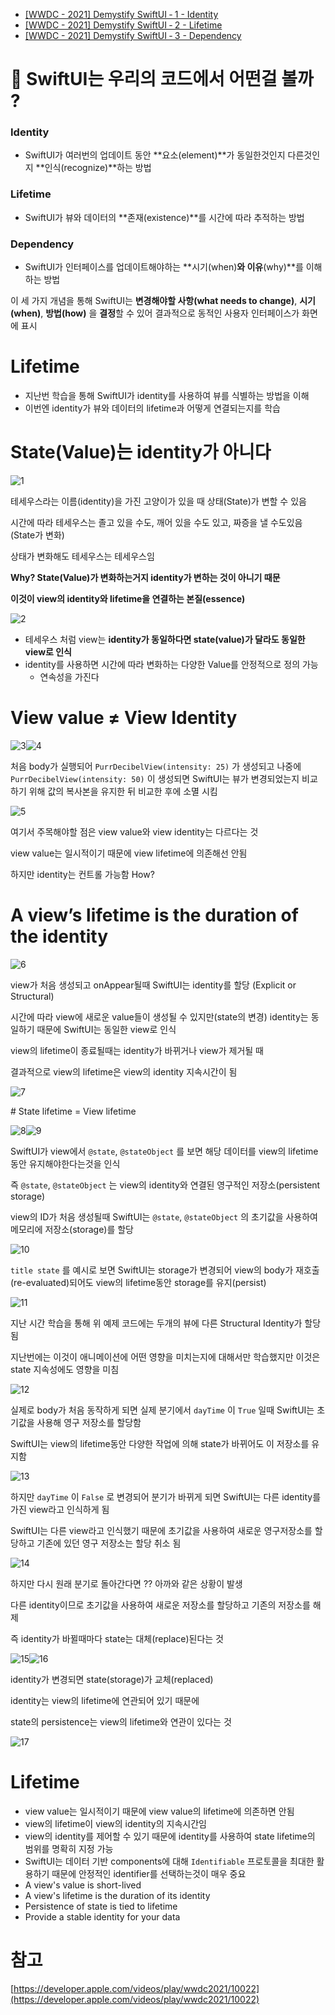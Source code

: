 - [[WWDC - 2021] Demystify SwiftUI ‐ 1 - Identity](https://github.com/junbok97/TIL/blob/main/Swift/WWDC/%5BWWDC%20-%202021%5D%20Demystify%20SwiftUI%20%E2%80%90%201%20-%20Identity.md)
- [[WWDC - 2021] Demystify SwiftUI ‐ 2 - Lifetime](https://github.com/junbok97/TIL/blob/main/Swift/WWDC/%5BWWDC%20-%202021%5D%20Demystify%20SwiftUI%20%E2%80%90%202%20-%20Lifetime.md)
- [[WWDC - 2021] Demystify SwiftUI ‐ 3 - Dependency](https://github.com/junbok97/TIL/blob/main/Swift/WWDC/%5BWWDC%20-%202021%5D%20Demystify%20SwiftUI%20%E2%80%90%203%20-%20Dependency.md)

# 🤔 SwiftUI는 우리의 코드에서 어떤걸 볼까 ?

### **Identity**

-   SwiftUI가 여러번의 업데이트 동안 **요소(element)**가 동일한것인지 다른것인지 **인식(recognize)**하는 방법

### **Lifetime**

-   SwiftUI가 뷰와 데이터의 **존재(existence)**를 시간에 따라 추적하는 방법

### **Dependency**

-   SwiftUI가 인터페이스를 업데이트해야하는 **시기(when)**와 이유**(why)**를 이해하는 방법

이 세 가지 개념을 통해 SwiftUI는 **변경해야할 사항(what needs to change)**, **시기(when)**, **방법(how)** 을 **결정**할 수 있어 결과적으로 동적인 사용자 인터페이스가 화면에 표시

# Lifetime

-   지난번 학습을 통해 SwiftUI가 identity를 사용하여 뷰를 식별하는 방법을 이해
-   이번엔 identity가 뷰와 데이터의 lifetime과 어떻게 연결되는지를 학습

# State(Value)는 identity가 아니다

![1](https://github.com/user-attachments/assets/fafd5fde-f8e9-4f1a-9915-bc46d12221f8)

테세우스라는 이름(identity)을 가진 고양이가 있을 때 상태(State)가 변할 수 있음

시간에 따라 테세우스는 졸고 있을 수도, 깨어 있을 수도 있고, 짜증을 낼 수도있음 (State가 변화)

상태가 변화해도 테세우스는 테세우스임

**Why? State(Value)가 변화하는거지 identity가 변하는 것이 아니기 때문**

**이것이 view의 identity와 lifetime을 연결하는 본질(essence)**

![2](https://github.com/user-attachments/assets/c5e7f1d6-5de5-4ad5-8772-bb4753d8c8f3)

-   테세우스 처럼 view는 **identity가 동일하다면 state(value)가 달라도 동일한 view로 인식**
-   identity를 사용하면 시간에 따라 변화하는 다양한 Value를 안정적으로 정의 가능
    -   연속성을 가진다

# View value ≠ View Identity

![3](https://github.com/user-attachments/assets/5b52e3ca-e21e-4736-b6a9-9180915c75f0)![4](https://github.com/user-attachments/assets/7c8406fc-4d07-4ac5-a1e1-ce8f89ce3fce)

처음 body가 실행되어 `PurrDecibelView(intensity: 25)` 가 생성되고 나중에 `PurrDecibelView(intensity: 50)` 이 생성되면 SwiftUI는 뷰가 변경되었는지 비교하기 위해 값의 복사본을 유지한 뒤 비교한 후에 소멸 시킴

![5](https://github.com/user-attachments/assets/8c698b5a-41bf-407d-bea5-6aa7c22ced86)

여기서 주목해야할 점은 view value와 view identity는 다르다는 것

view value는 일시적이기 때문에 view lifetime에 의존해선 안됨

하지만 identity는 컨트롤 가능함 How?

# A view’s lifetime is the duration of the identity

![6](https://github.com/user-attachments/assets/897bfd7d-a1eb-444a-b1b3-dd06ed45883b)

view가 처음 생성되고 onAppear될때 SwiftUI는 identity를 할당 (Explicit or Structural)

시간에 따라 view에 새로운 value들이 생성될 수 있지만(state의 변경) identity는 동일하기 때문에 SwiftUI는 동일한 view로 인식

view의 lifetime이 종료될때는 identity가 바뀌거나 view가 제거될 때

결과적으로 view의 lifetime은 view의 identity 지속시간이 됨

![7](https://github.com/user-attachments/assets/eb996ca4-2663-446f-a6d9-c1f59a7ab5c4)

\# State lifetime = View lifetime

![8](https://github.com/user-attachments/assets/f1b77468-09a2-4b70-95f1-015202325468)![9](https://github.com/user-attachments/assets/2866c88f-e39a-4487-a0ad-203ab71ea4ec)

SwiftUI가 view에서 `@state`, `@stateObject` 를 보면 해당 데이터를 view의 lifetime동안 유지해야한다는것을 인식

즉 `@state`, `@stateObject` 는 view의 identity와 연결된 영구적인 저장소(persistent storage)

view의 ID가 처음 생성될때 SwiftUI는 `@state`, `@stateObject` 의 초기값을 사용하여 메모리에 저장소(storage)를 할당

![10](https://github.com/user-attachments/assets/8dc2609d-d418-4f92-a37c-8c40296e35eb)

`title state` 를 예시로 보면 SwiftUI는 storage가 변경되어 view의 body가 재호출(re-evaluated)되어도 view의 lifetime동안 storage를 유지(persist)

![11](https://github.com/user-attachments/assets/af7057a6-f252-49e6-a95a-65f7f21a7376)

지난 시간 학습을 통해 위 예제 코드에는 두개의 뷰에 다른 Structural Identity가 할당됨

지난번에는 이것이 애니메이션에 어떤 영향을 미치는지에 대해서만 학습했지만 이것은 state 지속성에도 영향을 미침

![12](https://github.com/user-attachments/assets/f895e999-59ab-4b2f-971d-2fd5b4c59a9c)

실제로 body가 처음 동작하게 되면 실제 분기에서 `dayTime` 이 `True` 일때 SwiftUI는 초기값을 사용해 영구 저장소를 할당함

SwiftUI는 view의 lifetime동안 다양한 작업에 의해 state가 바뀌어도 이 저장소를 유지함

![13](https://github.com/user-attachments/assets/3ca48a09-1b37-4cc3-abab-adac301218a5)

하지만 `dayTime` 이 `False` 로 변경되어 분기가 바뀌게 되면 SwiftUI는 다른 identity를 가진 view라고 인식하게 됨

SwiftUI는 다른 view라고 인식했기 때문에 초기값을 사용하여 새로운 영구저장소를 할당하고 기존에 있던 영구 저장소는 할당 취소 됨

![14](https://github.com/user-attachments/assets/35b6b9eb-c308-4deb-9af7-0b133f51ddf4)

하지만 다시 원래 분기로 돌아간다면 ?? 아까와 같은 상황이 발생

다른 identity이므로 초기값을 사용하여 새로운 저장소를 할당하고 기존의 저장소를 해제

즉 identity가 바뀔때마다 state는 대체(replace)된다는 것

![15](https://github.com/user-attachments/assets/97af6b0d-d741-4ccd-a5a7-3f2d9ed21b86)![16](https://github.com/user-attachments/assets/a4c24426-797e-4bae-8408-d94f4cf56eb9)

identity가 변경되면 state(storage)가 교체(replaced)

identity는 view의 lifetime에 연관되어 있기 때문에

state의 persistence는 view의 lifetime와 연관이 있다는 것

![17](https://github.com/user-attachments/assets/dcd21a86-68ca-451f-9bc7-681598d09cdc)

# Lifetime

-   view value는 일시적이기 때문에 view value의 lifetime에 의존하면 안됨
-   view의 lifetime이 view의 identity의 지속시간임
-   view의 identity를 제어할 수 있기 때문에 identity를 사용하여 state lifetime의 범위를 명확히 지정 가능
-   SwiftUI는 데이터 기반 components에 대해 `Identifiable` 프로토콜을 최대한 활용하기 때문에 안정적인 identifier를 선택하는것이 매우 중요
-   A view's value is short-lived
-   A view's lifetime is the duration of its identity
-   Persistence of state is tied to lifetime
-   Provide a stable identity for your data

# 참고

[https://developer.apple.com/videos/play/wwdc2021/10022](https://developer.apple.com/videos/play/wwdc2021/10022)